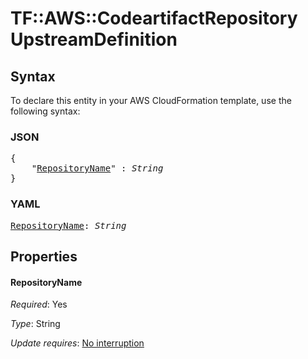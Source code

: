 # TF::AWS::CodeartifactRepository UpstreamDefinition

## Syntax

To declare this entity in your AWS CloudFormation template, use the following syntax:

### JSON

<pre>
{
    "<a href="#repositoryname" title="RepositoryName">RepositoryName</a>" : <i>String</i>
}
</pre>

### YAML

<pre>
<a href="#repositoryname" title="RepositoryName">RepositoryName</a>: <i>String</i>
</pre>

## Properties

#### RepositoryName

_Required_: Yes

_Type_: String

_Update requires_: [No interruption](https://docs.aws.amazon.com/AWSCloudFormation/latest/UserGuide/using-cfn-updating-stacks-update-behaviors.html#update-no-interrupt)

